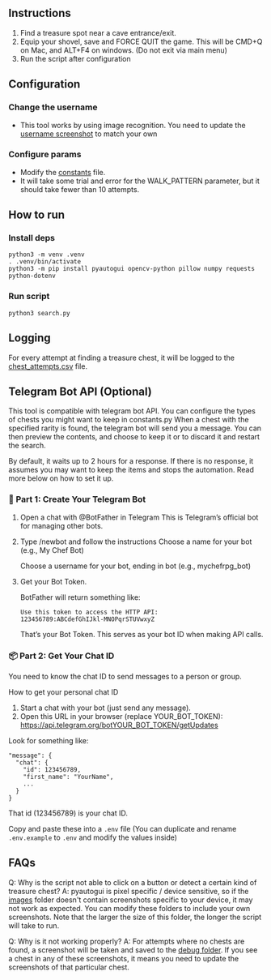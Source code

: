## Instructions
1. Find a treasure spot near a cave entrance/exit.
2. Equip your shovel, save and FORCE QUIT the game. This will be CMD+Q on Mac, and ALT+F4 on windows. (Do not exit via main menu)
3. Run the script after configuration
   
## Configuration

### Change the username

- This tool works by using image recognition. You need to update the [username screenshot](./images/username) to match your own

### Configure params

- Modify the [constants](./utils/constants.py) file.
- It will take some trial and error for the WALK_PATTERN parameter, but it should take fewer than 10 attempts.

## How to run

### Install deps

```
python3 -m venv .venv
. .venv/bin/activate
python3 -m pip install pyautogui opencv-python pillow numpy requests python-dotenv
```

### Run script

```
python3 search.py
```

## Logging

For every attempt at finding a treasure chest, it will be logged to the [chest_attempts.csv](./chest_attempts.csv) file.

## Telegram Bot API (Optional)
This tool is compatible with telegram bot API.
You can configure the types of chests you might want to keep in constants.py
When a chest with the specified rarity is found, the telegram bot will send you a message. You can then preview the contents, and choose to keep it or to discard it and restart the search.

By default, it waits up to 2 hours for a response. If there is no response, it assumes you may want to keep the items and stops the automation. Read more below on how to set it up.

### 🧠 Part 1: Create Your Telegram Bot
1. Open a chat with @BotFather in Telegram
This is Telegram’s official bot for managing other bots.

2. Type /newbot and follow the instructions
  Choose a name for your bot (e.g., My Chef Bot)

    Choose a username for your bot, ending in bot (e.g., mychefrpg_bot)

3. Get your Bot Token.

    BotFather will return something like:

    ```
    Use this token to access the HTTP API:
    123456789:ABCdefGhIJkl-MNOPqrSTUVwxyZ
    ```
    That’s your Bot Token. This serves as your bot ID when making API calls.

### 📦 Part 2: Get Your Chat ID

  You need to know the chat ID to send messages to a person or group.

  How to get your personal chat ID

  1. Start a chat with your bot (just send any message).
  2. Open this URL in your browser (replace YOUR_BOT_TOKEN):
    https://api.telegram.org/botYOUR_BOT_TOKEN/getUpdates

  Look for something like:


    "message": {
      "chat": {
        "id": 123456789,
        "first_name": "YourName",
        ...
      }
    }

  That id (123456789) is your chat ID.

  Copy and paste these into a `.env` file (You can duplicate and rename `.env.example` to `.env` and modify the values inside)

## FAQs

Q: Why is the script not able to click on a button or detect a certain kind of treasure chest?
A: pyautogui is pixel specific / device sensitive, so if the [images](./images/) folder doesn't contain screenshots specific to your device, it may not work as expected. You can modify these folders to include your own screenshots. Note that the larger the size of this folder, the longer the script will take to run.

Q: Why is it not working properly?
A: For attempts where no chests are found, a screenshot will be taken and saved to the [debug folder](./debug_screenshots/). If you see a chest in any of these screenshots, it means you need to update the screenshots of that particular chest.
